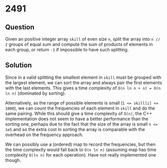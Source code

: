 # 2491

## Question

Given an positive integer array `skill` of even size `n`, split the array into `n // 2` groups of equal sum and compute the sum of products of elements in each group, or return `-1` if impossible to have such splitting.

## Solution

Since in a valid splitting the smallest element in `skill` must be grouped with the largest element, we can sort the array and always pair the first elements with the last elements. This gives a time complexity of `O(n ln n + n) = O(n ln n)` (dominated by sorting).

Alternatively, as the range of possible elements is small (`1 <= skill[i] <= 1000`), we can count the frequencies of each element in `skill` and do the same pairing. While this should give a time complexity of `O(n)`, the C++ implementation does not seem to have a better performance than the sorting one, perhaps due to the fact that the size of the array is small `n <= 1e5` and so the extra cost in sorting the array is comparable with the overhead on the frequency approach.

We can possibly use a (ordered) map to record the frequencies, but then the time complexity would fall back to `O(n ln n)` (assuming map has time complexity `O(ln n)` for each operation). Have not really implemented one though.

